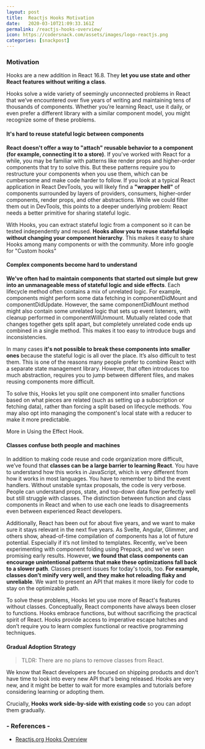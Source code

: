 ```yaml
---
layout: post
title:  Reactjs Hooks Motivation
date:   2020-03-10T21:09:33.161Z
permalink: /reactjs-hooks-overview/
icon: https://codersnack.com/assets/images/logo-reactjs.png
categories: [snackpost]
---
```

### Motivation

Hooks are a new addition in React 16.8. They **let you use state and other React features without writing a class**.


Hooks solve a wide variety of seemingly unconnected problems in React that we’ve encountered over five years of writing and maintaining tens of thousands of components. Whether you’re learning React, use it daily, or even prefer a different library with a similar component model, you might recognize some of these problems.

#### It's hard to reuse stateful logic between components
**React doesn't offer a way to "attach" reusable behavior to a component (for example, connecting it to a store)**. If you've worked with React for a while, you may be familiar with patterns like render props and higher-order components that try to solve this. But these patterns require you to restructure your components when you use them, which can be cumbersome and make code harder to follow. If you look at a typical React application in React DevTools, you will likely find a **"wrapper hell"** of components surrounded by layers of providers, consumers, higher-order components, render props, and other abstractions. While we could filter them out in DevTools, this points to a deeper underlying problem: React needs a better primitive for sharing stateful logic.

With Hooks, you can extract stateful logic from a component so it can be tested independently and reused. **Hooks allow you to reuse stateful logic without changing your component hierarchy**. This makes it easy to share Hooks among many components or with the community. More info google for "Custom hooks"

#### Complex components become hard to understand
**We’ve often had to maintain components that started out simple but grew into an unmanageable mess of stateful logic and side effects**. Each lifecycle method often contains a mix of unrelated logic. For example, components might perform some data fetching in componentDidMount and componentDidUpdate. However, the same componentDidMount method might also contain some unrelated logic that sets up event listeners, with cleanup performed in componentWillUnmount. Mutually related code that changes together gets split apart, but completely unrelated code ends up combined in a single method. This makes it too easy to introduce bugs and inconsistencies.

In many cases **it's not possible to break these components into smaller ones** because the stateful logic is all over the place. It’s also difficult to test them. This is one of the reasons many people prefer to combine React with a separate state management library. However, that often introduces too much abstraction, requires you to jump between different files, and makes reusing components more difficult.

To solve this, Hooks let you split one component into smaller functions based on what pieces are related (such as setting up a subscription or fetching data), rather than forcing a split based on lifecycle methods. You may also opt into managing the component's local state with a reducer to make it more predictable.

More in Using the Effect Hook.

#### Classes confuse both people and machines
In addition to making code reuse and code organization more difficult, we’ve found that **classes can be a large barrier to learning React**. You have to understand how this works in JavaScript, which is very different from how it works in most languages. You have to remember to bind the event handlers. Without unstable syntax proposals, the code is very verbose. People can understand props, state, and top-down data flow perfectly well but still struggle with classes. The distinction between function and class components in React and when to use each one leads to disagreements even between experienced React developers.

Additionally, React has been out for about five years, and we want to make sure it stays relevant in the next five years. As Svelte, Angular, Glimmer, and others show, ahead-of-time compilation of components has a lot of future potential. Especially if it’s not limited to templates. Recently, we’ve been experimenting with component folding using Prepack, and we've seen promising early results. However, **we found that class components can encourage unintentional patterns that make these optimizations fall back to a slower path**. Classes present issues for today's tools, too. **For example, classes don’t minify very well, and they make hot reloading flaky and unreliable**. We want to present an API that makes it more likely for code to stay on the optimizable path.

To solve these problems, Hooks let you use more of React's features without classes. Conceptually, React components have always been closer to functions. Hooks embrace functions, but without sacrificing the practical spirit of React. Hooks provide access to imperative escape hatches and don’t require you to learn complex functional or reactive programming techniques.

#### Gradual Adoption Strategy
> TLDR: There are no plans to remove classes from React.

We know that React developers are focused on shipping products and don't have time to look into every new API that's being released. Hooks are very new, and it might be better to wait for more examples and tutorials before considering learning or adopting them.

Crucially, **Hooks work side-by-side with existing code** so you can adopt them gradually.










### - References -

- [Reactjs.org Hooks Overview](https://reactjs.org/docs/hooks-overview.html)
